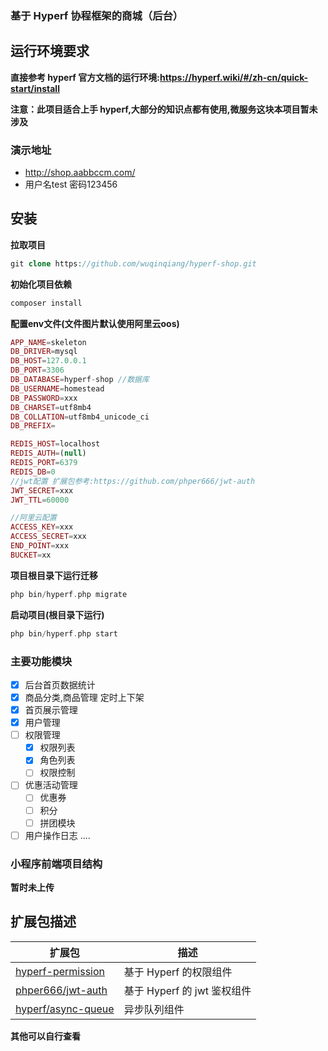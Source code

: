 ### 基于 Hyperf 协程框架的商城（后台）

## 运行环境要求
**直接参考 hyperf 官方文档的运行环境:https://hyperf.wiki/#/zh-cn/quick-start/install**


**注意：此项目适合上手 hyperf,大部分的知识点都有使用,微服务这块本项目暂未涉及**

### 演示地址
+ http://shop.aabbccm.com/
+   用户名test 密码123456

## 安装
**拉取项目**
```php
git clone https://github.com/wuqinqiang/hyperf-shop.git
```
**初始化项目依赖**
```php
composer install
```

**配置env文件(文件图片默认使用阿里云oos)**
```php
APP_NAME=skeleton
DB_DRIVER=mysql
DB_HOST=127.0.0.1
DB_PORT=3306
DB_DATABASE=hyperf-shop //数据库
DB_USERNAME=homestead
DB_PASSWORD=xxx
DB_CHARSET=utf8mb4
DB_COLLATION=utf8mb4_unicode_ci
DB_PREFIX=

REDIS_HOST=localhost
REDIS_AUTH=(null)
REDIS_PORT=6379
REDIS_DB=0
//jwt配置 扩展包参考:https://github.com/phper666/jwt-auth
JWT_SECRET=xxx
JWT_TTL=60000

//阿里云配置
ACCESS_KEY=xxx
ACCESS_SECRET=xxx
END_POINT=xxx
BUCKET=xx
```
**项目根目录下运行迁移**
```php
php bin/hyperf.php migrate
```

**启动项目(根目录下运行)**
```php
php bin/hyperf.php start
```

### 主要功能模块

- [x] 后台首页数据统计
- [x] 商品分类,商品管理 定时上下架
- [x] 首页展示管理
- [x] 用户管理
- [ ] 权限管理
    - [x] 权限列表
    - [x] 角色列表
    - [ ] 权限控制
- [ ] 优惠活动管理
    - [ ] 优惠券
    - [ ] 积分
    - [ ] 拼团模块
- [ ] 用户操作日志
....

### 小程序前端项目结构
**暂时未上传**

## 扩展包描述

| 扩展包 | 描述  |  
| --- |  --- |   
| [hyperf-permission](https://github.com/donjan-deng/hyperf-permission) | 基于 Hyperf 的权限组件 |
| [phper666/jwt-auth](https://github.com/phper666/jwt-auth) | 基于 Hyperf 的 jwt 鉴权组件 |
| [hyperf/async-queue](https://github.com/hyperf/async-queue) | 异步队列组件 |
**其他可以自行查看**
